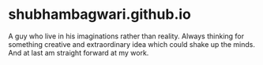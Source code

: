 # shubhambagwari.github.io
A guy who live in his imaginations rather than reality. Always thinking for something creative and extraordinary idea which could shake up the minds. And at last am straight forward at my work.
